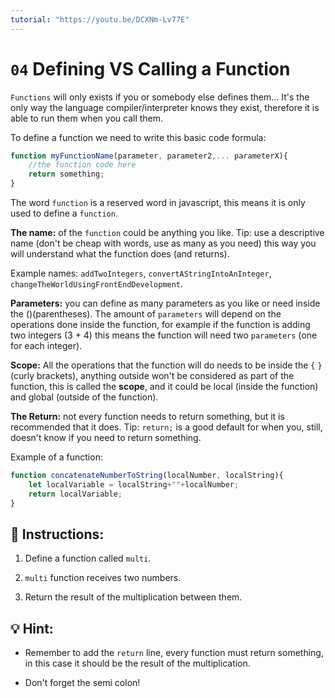 ```yaml
---
tutorial: "https://youtu.be/DCXNm-Lv77E"
---
```


# `04` Defining VS Calling a Function

`Functions` will only exists if you or somebody else defines them... It's the only way the language compiler/interpreter knows they exist, therefore it is able to run them when you call them.

To define a function we need to write this basic code formula:

```js
function myFunctionName(parameter, parameter2,... parameterX){
    //the function code here
    return something;
}
```

The word `function` is a reserved word in javascript, this means it is only used to define a `function`.

**The name:** of the `function` could be anything you like. Tip: use a descriptive name (don't be cheap with words, use as many as you need) this way you will understand what the function does (and returns).

Example names: `addTwoIntegers`, `convertAStringIntoAnInteger`, `changeTheWorldUsingFrontEndDevelopment`.

**Parameters:** you can define as many parameters as you like or need inside the ()(parentheses). The amount of `parameters` will depend on the operations done inside the function, for example if the function is adding two integers (3 + 4) this means the function will need two `parameters` (one for each integer).

**Scope:** All the operations that the function will do needs to be inside the `{` `}` (curly brackets), anything outside won't be considered as part of the function, this is called the **scope**, and it could be local (inside the function) and global (outside of the function).

**The Return:** not every function needs to return something, but it is recommended that it does. Tip: `return;` is a good default for when you, still, doesn't know if you need to return something.

Example of a function:

```js
function concatenateNumberToString(localNumber, localString){
    let localVariable = localString+""+localNumber;
    return localVariable;
}
```

## 📝 Instructions:

1. Define a function called `multi`.

2. `multi` function receives two numbers.

3. Return the result of the multiplication between them.

## 💡 Hint:

+ Remember to add the `return` line, every function must return something, in this case it should be the result of the multiplication.

+ Don't forget the semi colon!